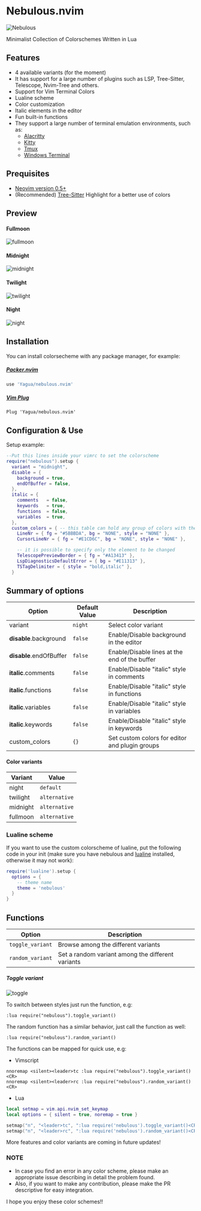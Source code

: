# Nebulous.nvim

![Nebulous](./media/logo.png)

Minimalist Collection of Colorschemes Written in Lua

## Features

- 4 available variants (for the moment)
- It has support for a large number of plugins such as LSP, Tree-Sitter, Telescope, Nvim-Tree and others.
- Support for Vim Terminal Colors
- Lualine scheme
- Color customization
- Italic elements in the editor
- Fun built-in functions
- They support a large number of terminal emulation environments, such as:
    - [Alacritty](https://github.com/alacritty/alacritty)
    - [Kitty](https://github.com/kovidgoyal/kitty)
    - [Tmux](https://github.com/tmux/tmux)
    - [Windows Terminal](https://github.com/microsoft/terminal)

## Prequisites

- [Neovim version 0.5+](https://github.com/neovim/neovim/releases)
- (Recommended) [Tree-Sitter](https://github.com/nvim-treesitter/nvim-treesitter) Highlight for a better use of colors

## Preview

#### Fullmoon

![fullmoon](./media/fullmoon.gif)

#### Midnight

![midnight](./media/midnight.gif)

#### Twilight

![twilight](./media/twilight.gif)

#### Night

![night](./media/night.gif)

## Installation

You can install colorsecheme with any package manager, for example:

##### [Packer.nvim](https://github.com/wbthomason/packer.nvim)

```lua
use 'Yagua/nebulous.nvim'
```

##### [Vim Plug](https://github.com/junegunn/vim-plug)

```vim
Plug 'Yagua/nebulous.nvim'
```

## Configuration & Use

Setup example:
```lua
--Put this lines inside your vimrc to set the colorscheme
require("nebulous").setup {
  variant = "midnight",
  disable = {
    background = true,
    endOfBuffer = false,
  },
  italic = {
    comments   = false,
    keywords   = true,
    functions  = false,
    variables  = true,
  },
  custom_colors = { -- this table can hold any group of colors with their respective values
    LineNr = { fg = "#5BBBDA", bg = "NONE", style = "NONE" },
    CursorLineNr = { fg = "#E1CD6C", bg = "NONE", style = "NONE" },

    -- it is possible to specify only the element to be changed
    TelescopePreviewBorder = { fg = "#A13413" },
    LspDiagnosticsDefaultError = { bg = "#E11313" },
    TSTagDelimiter = { style = "bold,italic" },
  }
```

## Summary of options

| Option                               | Default Value |  Description                                   |
| -------------------------------------|---------------|------------------------------------------------|
| variant                              | `night`       | Select color variant                           |
| <b>disable</b>.background            | `false`       | Enable/Disable background in the editor        |
| <b>disable</b>.endOfBuffer           | `false`       | Enable/Disable lines at the end of the buffer  |
| <b>italic</b>.comments               | `false`       | Enable/Disable "italic" style in comments      |
| <b>italic</b>.functions              | `false`       | Enable/Disable "italic" style in functions     |
| <b>italic</b>.variables              | `false`       | Enable/Disable "italic" style in variables     |
| <b>italic</b>.keywords               | `false`       | Enable/Disable "italic" style in keywords      |
| custom_colors                        | `{}`          | Set custom colors for editor and plugin groups |

#### Color variants

| Variant             | Value         |
| --------------------| --------------|
| night               | `default`     |
| twilight            | `alternative` |
| midnight            | `alternative` |
| fullmoon            | `alternative` |

### Lualine scheme

If you want to use the custom colorscheme of lualine, put the following code in
your init (make sure you have nebulous and [lualine](https://github.com/hoob3rt/lualine.nvim)
installed, otherwise it may not work):

```lua
require('lualine').setup {
  options = {
    -- theme name
    theme = 'nebulous'
  }
}
```

## Functions

| Option                               |  Description                                      |
| -------------------------------------|---------------------------------------------------|
| `toggle_variant`                     | Browse among the different variants               |
| `random_variant`                     | Set a random variant among the different variants |


##### Toggle variant
![toggle](./media/toggle_variant.gif)

To switch between styles just run the function, e.g:

```vim
:lua require("nebulous").toggle_variant()
```

The random function has a similar behavior, just call the function as well:

```vim
:lua require("nebulous").random_variant()
```

The functions can be mapped for quick use, e.g:

- Vimscript

```vim
nnoremap <silent><leader>tc :lua require("nebulous").toggle_variant()<CR>
nnoremap <silent><leader>rc :lua require("nebulous").random_variant()<CR>
```

- Lua

```lua
local setmap = vim.api.nvim_set_keymap
local options = { silent = true, noremap = true }

setmap("n", "<leader>tc", ":lua require('nebulous').toggle_variant()<CR>", options)
setmap("n", "<leader>rc", ":lua require('nebulous').random_variant()<CR>", options)
```

More features and color variants are coming in future updates!


### NOTE
- In case you find an error in any color scheme, please make an appropriate issue describing in detail the problem found.
- Also, if you want to make any contribution, please make the PR descriptive for easy integration.

I hope you enjoy these color schemes!!

